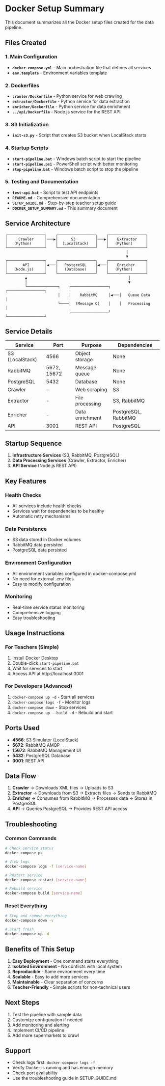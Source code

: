 # Docker Setup Summary

This document summarizes all the Docker setup files created for the data pipeline.

## Files Created

### 1. Main Configuration
- **`docker-compose.yml`** - Main orchestration file that defines all services
- **`env.template`** - Environment variables template

### 2. Dockerfiles
- **`crawler/Dockerfile`** - Python service for web crawling
- **`extractor/Dockerfile`** - Python service for data extraction
- **`enricher/Dockerfile`** - Python service for data enrichment
- **`../api/Dockerfile`** - Node.js service for the REST API

### 3. S3 Initialization
- **`init-s3.py`** - Script that creates S3 bucket when LocalStack starts

### 4. Startup Scripts
- **`start-pipeline.bat`** - Windows batch script to start the pipeline
- **`start-pipeline.ps1`** - PowerShell script with better monitoring
- **`stop-pipeline.bat`** - Windows batch script to stop the pipeline

### 5. Testing and Documentation
- **`test-api.bat`** - Script to test API endpoints
- **`README.md`** - Comprehensive documentation
- **`SETUP_GUIDE.md`** - Step-by-step teacher setup guide
- **`DOCKER_SETUP_SUMMARY.md`** - This summary document

## Service Architecture

```
┌─────────────────┐    ┌─────────────────┐    ┌─────────────────┐
│     Crawler     │───▶│      S3         │───▶│    Extractor    │
│   (Python)      │    │  (LocalStack)   │    │   (Python)      │
└─────────────────┘    └─────────────────┘    └─────────────────┘
                                                       │
                                                       ▼
┌─────────────────┐    ┌─────────────────┐    ┌─────────────────┐
│       API       │◀───│   PostgreSQL    │◀───│    Enricher     │
│   (Node.js)     │    │   (Database)    │    │   (Python)      │
└─────────────────┘    └─────────────────┘    └─────────────────┘
         ▲                                              │
         │                                              ▼
         └──────────────┐    ┌─────────────────┐    ┌─────────────────┐
                        │    │    RabbitMQ     │◀───│   Queue Data    │
                        └────│  (Message Q)    │    │   Processing    │
                             └─────────────────┘    └─────────────────┘
```

## Service Details

| Service | Port | Purpose | Dependencies |
|---------|------|---------|--------------|
| S3 (LocalStack) | 4566 | Object storage | None |
| RabbitMQ | 5672, 15672 | Message queue | None |
| PostgreSQL | 5432 | Database | None |
| Crawler | - | Web scraping | S3 |
| Extractor | - | File processing | S3, RabbitMQ |
| Enricher | - | Data enrichment | PostgreSQL, RabbitMQ |
| API | 3001 | REST API | PostgreSQL |

## Startup Sequence

1. **Infrastructure Services** (S3, RabbitMQ, PostgreSQL)
2. **Data Processing Services** (Crawler, Extractor, Enricher)
3. **API Service** (Node.js REST API)

## Key Features

### Health Checks
- All services include health checks
- Services wait for dependencies to be healthy
- Automatic retry mechanisms

### Data Persistence
- S3 data stored in Docker volumes
- RabbitMQ data persisted
- PostgreSQL data persisted

### Environment Configuration
- All environment variables configured in docker-compose.yml
- No need for external .env files
- Easy to modify configuration

### Monitoring
- Real-time service status monitoring
- Comprehensive logging
- Easy troubleshooting

## Usage Instructions

### For Teachers (Simple)
1. Install Docker Desktop
2. Double-click `start-pipeline.bat`
3. Wait for services to start
4. Access API at http://localhost:3001

### For Developers (Advanced)
1. `docker-compose up -d` - Start all services
2. `docker-compose logs -f` - Monitor logs
3. `docker-compose down` - Stop services
4. `docker-compose up --build -d` - Rebuild and start

## Ports Used

- **4566**: S3 Simulator (LocalStack)
- **5672**: RabbitMQ AMQP
- **15672**: RabbitMQ Management UI
- **5432**: PostgreSQL Database
- **3001**: REST API

## Data Flow

1. **Crawler** → Downloads XML files → Uploads to S3
2. **Extractor** → Downloads from S3 → Extracts files → Sends to RabbitMQ
3. **Enricher** → Consumes from RabbitMQ → Processes data → Stores in PostgreSQL
4. **API** → Queries PostgreSQL → Provides REST API access

## Troubleshooting

### Common Commands
```bash
# Check service status
docker-compose ps

# View logs
docker-compose logs -f [service-name]

# Restart service
docker-compose restart [service-name]

# Rebuild service
docker-compose build [service-name]
```

### Reset Everything
```bash
# Stop and remove everything
docker-compose down -v

# Start fresh
docker-compose up -d
```

## Benefits of This Setup

1. **Easy Deployment** - One command starts everything
2. **Isolated Environment** - No conflicts with local system
3. **Reproducible** - Same environment every time
4. **Scalable** - Easy to add more services
5. **Maintainable** - Clear separation of concerns
6. **Teacher-Friendly** - Simple scripts for non-technical users

## Next Steps

1. Test the pipeline with sample data
2. Customize configuration if needed
3. Add monitoring and alerting
4. Implement CI/CD pipeline
5. Add more supermarkets to crawl

## Support

- Check logs first: `docker-compose logs -f`
- Verify Docker is running and has enough memory
- Check port availability
- Use the troubleshooting guide in SETUP_GUIDE.md
